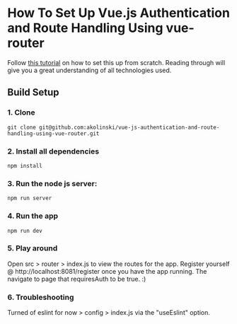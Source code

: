 # How To Set Up Vue.js Authentication and Route Handling Using vue-router

Follow <a target="_blank" href="https://www.digitalocean.com/community/tutorials/how-to-set-up-vue-js-authentication-and-route-handling-using-vue-router#step-6-%E2%80%94-running-the-application">this tutorial</a> on how to set this up from scratch. Reading through will give you a great understanding of all technologies used.

## Build Setup

### 1. Clone

```git clone git@github.com:akolinski/vue-js-authentication-and-route-handling-using-vue-router.git```

### 2. Install all dependencies

```npm install```

### 3. Run the node js server:

```npm run server```

### 4. Run the app

```npm run dev```

### 5. Play around

Open src > router > index.js to view the routes for the app. Register yourself @ http://localhost:8081/register once you have the app running. The navigate to page that requiresAuth to be true. :)

### 6. Troubleshooting

Turned of eslint for now > config > index.js via the "useEslint" option.
